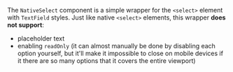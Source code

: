 The `NativeSelect` component is a simple wrapper for the `<select>` element with
`TextField` styles. Just like native `<select>` elements, this wrapper **does
not support**:

- placeholder text
- enabling `readOnly` (it can almost manually be done by disabling each option
  yourself, but it'll make it impossible to close on mobile devices if it there
  are so many options that it covers the entire viewport)
